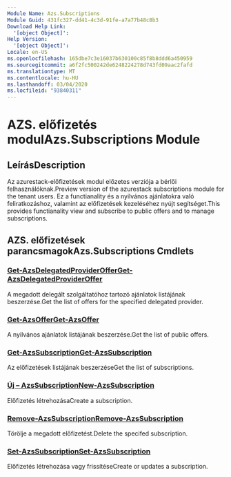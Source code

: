 ```yaml
---
Module Name: Azs.Subscriptions
Module Guid: 431fc327-dd41-4c3d-91fe-a7a77b48c8b3
Download Help Link:
  '[object Object]': 
Help Version:
  '[object Object]': 
Locale: en-US
ms.openlocfilehash: 165dbe7c3e16037b630100c85f8b8ddd6a450959
ms.sourcegitcommit: a6f2fc500242de6248224278d743fd09aac2fafd
ms.translationtype: MT
ms.contentlocale: hu-HU
ms.lasthandoff: 03/04/2020
ms.locfileid: "93840311"
---
```

# <span data-ttu-id="0cf8c-101">AZS. előfizetés modul</span><span class="sxs-lookup"><span data-stu-id="0cf8c-101">Azs.Subscriptions Module</span></span>
## <span data-ttu-id="0cf8c-102">Leírás</span><span class="sxs-lookup"><span data-stu-id="0cf8c-102">Description</span></span>
<span data-ttu-id="0cf8c-103">Az azurestack-előfizetések modul előzetes verziója a bérlői felhasználóknak.</span><span class="sxs-lookup"><span data-stu-id="0cf8c-103">Preview version of the azurestack subscriptions module for the tenant users.</span></span> <span data-ttu-id="0cf8c-104">Ez a functianality és a nyilvános ajánlatokra való feliratkozáshoz, valamint az előfizetések kezeléséhez nyújt segítséget.</span><span class="sxs-lookup"><span data-stu-id="0cf8c-104">This provides functianality view and subscribe to public offers and to manage subscriptions.</span></span>

## <span data-ttu-id="0cf8c-105">AZS. előfizetések parancsmagok</span><span class="sxs-lookup"><span data-stu-id="0cf8c-105">Azs.Subscriptions Cmdlets</span></span>
### [<span data-ttu-id="0cf8c-106">Get-AzsDelegatedProviderOffer</span><span class="sxs-lookup"><span data-stu-id="0cf8c-106">Get-AzsDelegatedProviderOffer</span></span>](Get-AzsDelegatedProviderOffer.md)
<span data-ttu-id="0cf8c-107">A megadott delegált szolgáltatóhoz tartozó ajánlatok listájának beszerzése.</span><span class="sxs-lookup"><span data-stu-id="0cf8c-107">Get the list of offers for the specified delegated provider.</span></span>

### [<span data-ttu-id="0cf8c-108">Get-AzsOffer</span><span class="sxs-lookup"><span data-stu-id="0cf8c-108">Get-AzsOffer</span></span>](Get-AzsOffer.md)
<span data-ttu-id="0cf8c-109">A nyilvános ajánlatok listájának beszerzése.</span><span class="sxs-lookup"><span data-stu-id="0cf8c-109">Get the list of public offers.</span></span>

### [<span data-ttu-id="0cf8c-110">Get-AzsSubscription</span><span class="sxs-lookup"><span data-stu-id="0cf8c-110">Get-AzsSubscription</span></span>](Get-AzsSubscription.md)
<span data-ttu-id="0cf8c-111">Az előfizetések listájának beszerzése</span><span class="sxs-lookup"><span data-stu-id="0cf8c-111">Get the list of subscriptions.</span></span>

### [<span data-ttu-id="0cf8c-112">Új – AzsSubscription</span><span class="sxs-lookup"><span data-stu-id="0cf8c-112">New-AzsSubscription</span></span>](New-AzsSubscription.md)
<span data-ttu-id="0cf8c-113">Előfizetés létrehozása</span><span class="sxs-lookup"><span data-stu-id="0cf8c-113">Create a subscription.</span></span>

### [<span data-ttu-id="0cf8c-114">Remove-AzsSubscription</span><span class="sxs-lookup"><span data-stu-id="0cf8c-114">Remove-AzsSubscription</span></span>](Remove-AzsSubscription.md)
<span data-ttu-id="0cf8c-115">Törölje a megadott előfizetést.</span><span class="sxs-lookup"><span data-stu-id="0cf8c-115">Delete the specifed subscription.</span></span>

### [<span data-ttu-id="0cf8c-116">Set-AzsSubscription</span><span class="sxs-lookup"><span data-stu-id="0cf8c-116">Set-AzsSubscription</span></span>](Set-AzsSubscription.md)
<span data-ttu-id="0cf8c-117">Előfizetés létrehozása vagy frissítése</span><span class="sxs-lookup"><span data-stu-id="0cf8c-117">Create or updates a subscription.</span></span>

